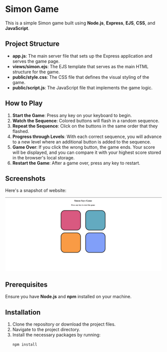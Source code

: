 # Simon Game

This is a simple Simon game built using **Node.js**, **Express**, **EJS**, **CSS**, and **JavaScript**.

## Project Structure

- **app.js**: The main server file that sets up the Express application and serves the game page.
- **views/simon.ejs**: The EJS template that serves as the main HTML structure for the game.
- **public/style.css**: The CSS file that defines the visual styling of the game.
- **public/script.js**: The JavaScript file that implements the game logic.

## How to Play

1. **Start the Game**: Press any key on your keyboard to begin.
2. **Watch the Sequence**: Colored buttons will flash in a random sequence.
3. **Repeat the Sequence**: Click on the buttons in the same order that they flashed.
4. **Progress through Levels**: With each correct sequence, you will advance to a new level where an additional button is added to the sequence.
5. **Game Over**: If you click the wrong button, the game ends. Your score will be displayed, and you can compare it with your highest score stored in the browser's local storage.
6. **Restart the Game**: After a game over, press any key to restart.

## Screenshots

Here's a snapshot of website:

![Simon](assets/home.png)


## Prerequisites

Ensure you have **Node.js** and **npm** installed on your machine.

## Installation

1. Clone the repository or download the project files.
2. Navigate to the project directory.
3. Install the necessary packages by running:
   ```bash
   npm install
